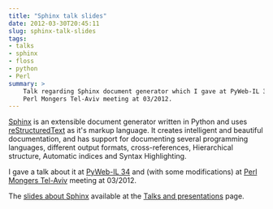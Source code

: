 ```yaml
---
title: "Sphinx talk slides"
date: 2012-03-30T20:45:11
slug: sphinx-talk-slides
tags:
- talks
- sphinx
- floss
- python
- Perl
summary: >
    Talk regarding Sphinx document generator which I gave at PyWeb-IL 34
    Perl Mongers Tel-Aviv meeting at 03/2012.
---
```


[Sphinx](http://sphinx.pocoo.org/) is an extensible document generator written
in Python and uses [reStructuredText](http://docutils.sf.net/rst.html) as it's
markup language. It creates intelligent and beautiful documentation, and has
support for documenting several programming languages, different output formats,
cross-references, Hierarchical structure, Automatic indices and Syntax
Highlighting.

I gave a talk about it at [PyWeb-IL 34](http://whatsup.org.il/article/6973) and
(with some modifications) at [Perl Mongers Tel-Aviv](http://telaviv.pm.org/previous.html#meeting_mar_28_2012)
meeting at 03/2012.

The [slides about Sphinx](/en/talks/#sphinx) available at the [Talks and presentations](/en/talks/)
page.
